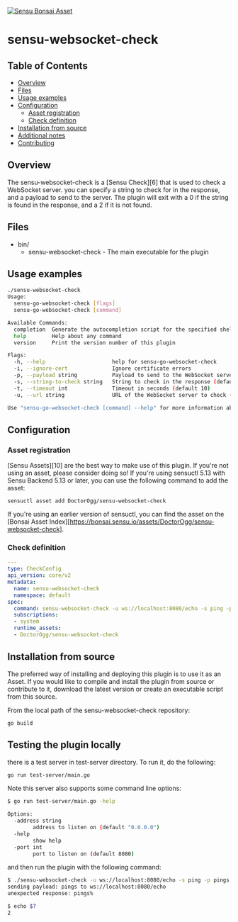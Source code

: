 [![Sensu Bonsai Asset](https://img.shields.io/badge/Bonsai-Download%20Me-brightgreen.svg?colorB=89C967&logo=sensu)](https://bonsai.sensu.io/assets/DoctorOgg/sensu-websocket-check)

# sensu-websocket-check

## Table of Contents

- [Overview](#overview)
- [Files](#files)
- [Usage examples](#usage-examples)
- [Configuration](#configuration)
  - [Asset registration](#asset-registration)
  - [Check definition](#check-definition)
- [Installation from source](#installation-from-source)
- [Additional notes](#additional-notes)
- [Contributing](#contributing)

## Overview

The sensu-websocket-check is a [Sensu Check][6] that is used to check a WebSocket server. you can specify a string to check for in the response, and a payload to send to the server.  The plugin will exit with a 0 if the string is found in the response, and a 2 if it is not found.

## Files

- bin/
  - sensu-websocket-check - The main executable for the plugin

## Usage examples

```bash
./sensu-websocket-check 
Usage:
  sensu-go-websocket-check [flags]
  sensu-go-websocket-check [command]

Available Commands:
  completion  Generate the autocompletion script for the specified shell
  help        Help about any command
  version     Print the version number of this plugin

Flags:
  -h, --help                     help for sensu-go-websocket-check
  -i, --ignore-cert              Ignore certificate errors
  -p, --payload string           Payload to send to the WebSocket server (default "ping")
  -s, --string-to-check string   String to check in the response (default "ping")
  -t, --timeout int              Timeout in seconds (default 10)
  -u, --url string               URL of the WebSocket server to check (e.g., ws://example.com/socket))

Use "sensu-go-websocket-check [command] --help" for more information about a command.
```

## Configuration

### Asset registration

[Sensu Assets][10] are the best way to make use of this plugin. If you're not using an asset, please
consider doing so! If you're using sensuctl 5.13 with Sensu Backend 5.13 or later, you can use the
following command to add the asset:

```
sensuctl asset add DoctorOgg/sensu-websocket-check
```

If you're using an earlier version of sensuctl, you can find the asset on the [Bonsai Asset Index][https://bonsai.sensu.io/assets/DoctorOgg/sensu-websocket-check].

### Check definition

```yml
---
type: CheckConfig
api_version: core/v2
metadata:
  name: sensu-websocket-check
  namespace: default
spec:
  command: sensu-websocket-check -u ws://localhost:8080/echo -s ping -p pings
  subscriptions:
  - system
  runtime_assets:
  - DoctorOgg/sensu-websocket-check
```

## Installation from source

The preferred way of installing and deploying this plugin is to use it as an Asset. If you would
like to compile and install the plugin from source or contribute to it, download the latest version
or create an executable script from this source.

From the local path of the sensu-websocket-check repository:

```
go build
```

## Testing the plugin locally

there is a test server in test-server directory.  To run it, do the following:

```bash
go run test-server/main.go
```

Note this server also supports some command line options:

```bash
$ go run test-server/main.go -help

Options:
  -address string
        address to listen on (default "0.0.0.0")
  -help
        show help
  -port int
        port to listen on (default 8080)
```

and then run the plugin with the following command:

```bash
$ ./sensu-websocket-check -u ws://localhost:8080/echo -s ping -p pings
sending payload: pings to ws://localhost:8080/echo
unexpected response: pings%

$ echo $?
2
```
